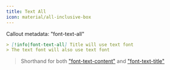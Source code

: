 ```yaml
---
title: Text All
icon: material/all-inclusive-box
---
```


Callout metadata: "font-text-all"

```md
> [!info|font-text-all] Title will use text font
> The text font will also use text font
```

> Shorthand for both ["font-text-content"](../content-styling/page-16.md)
> and ["font-text-title"](../title-styling/page-32.md)

